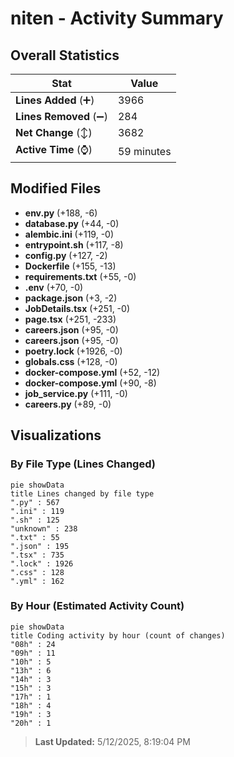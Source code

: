 # niten - Activity Summary 

## Overall Statistics

| Stat                   | Value                                                             |
| ---------------------- | ----------------------------------------------------------------- |
| **Lines Added** (➕)   | 3966                                          |
| **Lines Removed** (➖) | 284                                        |
| **Net Change** (↕)    | 3682                |
| **Active Time** (⌚)   | 59 minutes |


## Modified Files
- **env.py** (+188, -6)
- **database.py** (+44, -0)
- **alembic.ini** (+119, -0)
- **entrypoint.sh** (+117, -8)
- **config.py** (+127, -2)
- **Dockerfile** (+155, -13)
- **requirements.txt** (+55, -0)
- **.env** (+70, -0)
- **package.json** (+3, -2)
- **JobDetails.tsx** (+251, -0)
- **page.tsx** (+251, -233)
- **careers.json** (+95, -0)
- **careers.json** (+95, -0)
- **poetry.lock** (+1926, -0)
- **globals.css** (+128, -0)
- **docker-compose.yml** (+52, -12)
- **docker-compose.yml** (+90, -8)
- **job_service.py** (+111, -0)
- **careers.py** (+89, -0)

## Visualizations

### By File Type (Lines Changed)

```mermaid
pie showData
title Lines changed by file type
".py" : 567
".ini" : 119
".sh" : 125
"unknown" : 238
".txt" : 55
".json" : 195
".tsx" : 735
".lock" : 1926
".css" : 128
".yml" : 162
```

### By Hour (Estimated Activity Count)

```mermaid
pie showData
title Coding activity by hour (count of changes)
"08h" : 24
"09h" : 11
"10h" : 5
"13h" : 6
"14h" : 3
"15h" : 3
"17h" : 1
"18h" : 4
"19h" : 3
"20h" : 1
```


> **Last Updated:** 5/12/2025, 8:19:04 PM